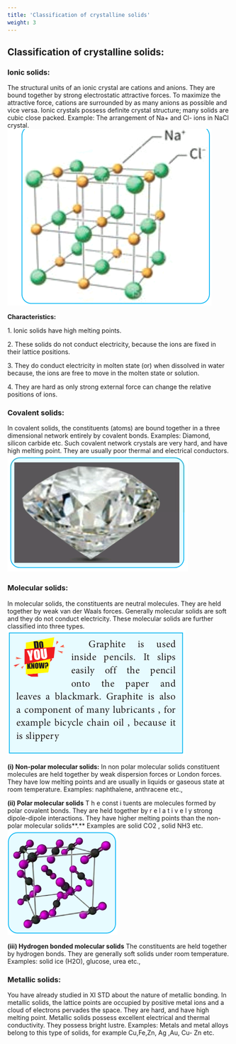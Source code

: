 ```yaml
---
title: 'Classification of crystalline solids'
weight: 3
---
```

## Classification of crystalline solids:
### Ionic solids:
The structural units of an ionic crystal are cations and anions. They are bound together by strong electrostatic attractive forces. To maximize the attractive force, cations are surrounded by as many anions as possible and vice versa. Ionic crystals possess definite crystal structure; many solids are cubic close packed. Example: The arrangement of Na+ and Cl- ions in NaCl crystal.
![](<../image (1).png>)

**Characteristics:**

1\. Ionic solids have high melting points.

2\. These solids do not conduct electricity, because the ions are fixed in their lattice positions.

3\. They do conduct electricity in molten state (or) when dissolved in water because, the ions are free to move in the molten state or solution.

4\. They are hard as only strong external force can change the relative positions of ions.

### Covalent solids:
In covalent solids, the constituents (atoms) are bound together in a three dimensional network entirely by covalent bonds. Examples: Diamond, silicon carbide etc. Such covalent network crystals are very hard, and have high melting point. They are usually poor thermal and electrical conductors.
![](<../image (2).png>)
### Molecular solids:
In molecular solids, the constituents are neutral molecules. They are held together by weak van der Waals forces. Generally molecular solids are soft and they do not conduct electricity. These molecular solids are further classified into three types.
![](<../image (3).png>)

**(i) Non-polar molecular solids:**
In non polar molecular solids constituent molecules are held together by weak dispersion forces or London forces.
They have low melting points and are usually in liquids or gaseous state at room temperature. Examples: naphthalene, anthracene etc.,

**(ii) Polar molecular solids**
T h e const i tuents are molecules formed by polar covalent bonds. They are held together by r e l a t i v e l y strong dipole-dipole interactions. They have higher melting points than the non- polar molecular solids**.** Examples are solid CO2 , solid NH3 etc.
![](<../image (4).png>)

**(iii) Hydrogen bonded molecular solids**
The constituents are held together by hydrogen bonds. They are generally soft solids under room temperature. Examples: solid ice (H2O), glucose, urea etc.,
### Metallic solids:
You have already studied in XI STD about the nature of metallic bonding. In metallic solids, the lattice points are occupied by positive metal ions and a cloud of electrons pervades the space. They are hard, and have high melting point. Metallic solids possess excellent electrical and thermal conductivity. They possess bright lustre. Examples: Metals and metal alloys belong to this type of solids, for example Cu,Fe,Zn, Ag ,Au, Cu- Zn etc.

